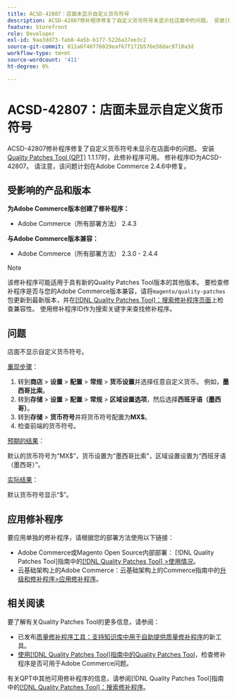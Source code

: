 ```yaml
---
title: ACSD-42807：店面未显示自定义货币符号
description: ACSD-42807修补程序修复了自定义货币符号未显示在店面中的问题。 安装[Quality Patches Tool (QPT)](https://experienceleague.adobe.com/zh-hans/docs/commerce-operations/tools/quality-patches-tool/quality-patches-tool-to-self-serve-quality-patches) 1.1.17后，即可使用此修补程序。 修补程序ID为ACSD-42807。 请注意，该问题计划在Adobe Commerce 2.4.6中修复。
feature: Storefront
role: Developer
exl-id: 9aa3dd73-fab8-4a5b-b177-5226a37ee3c2
source-git-commit: 011a6f46f76029eaf67f172b576e58dac9710a3d
workflow-type: tm+mt
source-wordcount: '411'
ht-degree: 0%

---
```


# ACSD-42807：店面未显示自定义货币符号

ACSD-42807修补程序修复了自定义货币符号未显示在店面中的问题。 安装[Quality Patches Tool (QPT)](https://experienceleague.adobe.com/zh-hans/docs/commerce-operations/tools/quality-patches-tool/quality-patches-tool-to-self-serve-quality-patches) 1.1.17时，此修补程序可用。 修补程序ID为ACSD-42807。 请注意，该问题计划在Adobe Commerce 2.4.6中修复。

## 受影响的产品和版本

**为Adobe Commerce版本创建了修补程序：**

* Adobe Commerce（所有部署方法） 2.4.3

**与Adobe Commerce版本兼容：**

* Adobe Commerce（所有部署方法） 2.3.0 - 2.4.4

>[!NOTE]
>
>该修补程序可能适用于具有新的Quality Patches Tool版本的其他版本。 要检查修补程序是否与您的Adobe Commerce版本兼容，请将`magento/quality-patches`包更新到最新版本，并在[[!DNL Quality Patches Tool]：搜索修补程序页面](https://experienceleague.adobe.com/zh-hans/docs/commerce-operations/tools/quality-patches-tool/quality-patches-tool-to-self-serve-quality-patches)上检查兼容性。 使用修补程序ID作为搜索关键字来查找修补程序。

## 问题

店面不显示自定义货币符号。

<u>重现步骤</u>：

1. 转到&#x200B;**商店** > **设置** > **配置** > **常规** > **货币设置**&#x200B;并选择任意自定义货币。 例如，**墨西哥比索**。
1. 转到&#x200B;**存储** > **设置** > **配置** > **常规** > **区域设置选项**，然后选择&#x200B;**西班牙语（墨西哥）**。
1. 转到&#x200B;**存储** > **货币符号**&#x200B;并将货币符号配置为&#x200B;**MX$**。
1. 检查前端的货币符号。

<u>预期的结果</u>：

默认的货币符号为“MX$”，货币设置为“墨西哥比索”，区域设置设置为“西班牙语（墨西哥）”。

<u>实际结果</u>：

默认货币符号显示“$”。

## 应用修补程序

要应用单独的修补程序，请根据您的部署方法使用以下链接：

* Adobe Commerce或Magento Open Source内部部署： [!DNL Quality Patches Tool]指南中的[[!DNL Quality Patches Tool] >使用情况](/help/tools/quality-patches-tool/usage.md)。
* 云基础架构上的Adobe Commerce：云基础架构上的Commerce指南中的[升级和修补程序>应用修补程序](https://experienceleague.adobe.com/docs/commerce-cloud-service/user-guide/develop/upgrade/apply-patches.html?lang=zh-Hans)。

## 相关阅读

要了解有关Quality Patches Tool的更多信息，请参阅：

* 已发布[质量修补程序工具：支持知识库中用于自助提供质量修补程序](https://experienceleague.adobe.com/zh-hans/docs/commerce-operations/tools/quality-patches-tool/quality-patches-tool-to-self-serve-quality-patches)的新工具。
* [使用[!DNL Quality Patches Tool]指南中的Quality Patches Tool](/help/tools/quality-patches-tool/patches-available-in-qpt/check-patch-for-magento-issue-with-magento-quality-patches.md)，检查修补程序是否可用于Adobe Commerce问题。

有关QPT中其他可用修补程序的信息，请参阅[!DNL Quality Patches Tool]指南中的[[!DNL Quality Patches Tool]：搜索修补程序](https://experienceleague.adobe.com/tools/commerce-quality-patches/index.html?lang=zh-Hans)。
